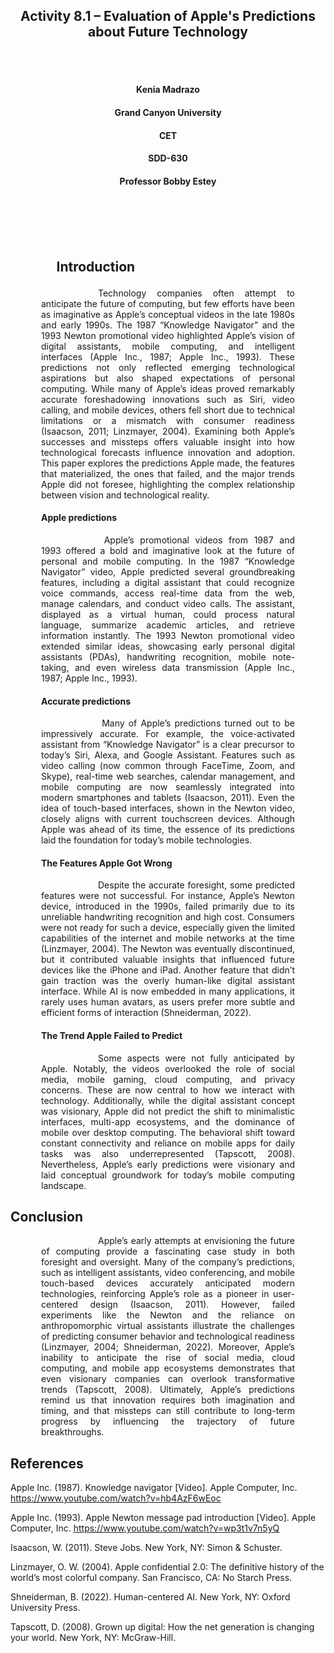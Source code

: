 <br><br>
<h2 align="center">Activity 8.1 – Evaluation of Apple's Predictions about Future Technology</h2>
<br><br>

<h4 align="center">Kenia Madrazo</h4>
<h4 align="center">Grand Canyon University</h4>
<h4 align="center">CET</h4>
<h4 align="center">SDD-630</h4>                     
<h4 align="center">Professor Bobby Estey</h4>
<br><br>                  
<br><br>

<h2><p style="text-align: justify; margin-left: 3.5em; margin-right: 3.5em;">Introduction</h3>
<p style="text-align: justify; text-indent: 4.5em; margin-left: 3.5em; margin-right: 3.5em;">
&emsp;&emsp;Technology companies often attempt to anticipate the future of computing, but few efforts have been as imaginative as Apple’s conceptual videos in the late 1980s and early 1990s. The 1987 “Knowledge Navigator” and the 1993 Newton promotional video highlighted Apple’s vision of digital assistants, mobile computing, and intelligent interfaces (Apple Inc., 1987; Apple Inc., 1993). These predictions not only reflected emerging technological aspirations but also shaped expectations of personal computing. While many of Apple’s ideas proved remarkably accurate foreshadowing innovations such as Siri, video calling, and mobile devices, others fell short due to technical limitations or a mismatch with consumer readiness (Isaacson, 2011; Linzmayer, 2004). Examining both Apple’s successes and missteps offers valuable insight into how technological forecasts influence innovation and adoption. This paper explores the predictions Apple made, the features that materialized, the ones that failed, and the major trends Apple did not foresee, highlighting the complex relationship between vision and technological reality.</p>

<h4><p style="text-align: justify; margin-left: 3.5em; margin-right: 3.5em;">Apple predictions</h4><p style="text-align: justify; text-indent: 4.5em; margin-left: 3.5em; margin-right: 3.5em;">&emsp;&emsp;
Apple’s promotional videos from 1987 and 1993 offered a bold and imaginative look at the future of personal and mobile computing. In the 1987 “Knowledge Navigator” video, Apple predicted several groundbreaking features, including a digital assistant that could recognize voice commands, access real-time data from the web, manage calendars, and conduct video calls. The assistant, displayed as a virtual human, could process natural language, summarize academic articles, and retrieve information instantly. The 1993 Newton promotional video extended similar ideas, showcasing early personal digital assistants (PDAs), handwriting recognition, mobile note-taking, and even wireless data transmission (Apple Inc., 1987; Apple Inc., 1993).</p>

<h4><p style="text-align: justify; margin-left: 3.5em; margin-right: 3.5em;">Accurate predictions</h4><p style="text-align: justify; text-indent: 4.5em; margin-left: 3.5em; margin-right: 3.5em;">&emsp;&emsp;
Many of Apple’s predictions turned out to be impressively accurate. For example, the voice-activated assistant from “Knowledge Navigator” is a clear precursor to today’s Siri, Alexa, and Google Assistant. Features such as video calling (now common through FaceTime, Zoom, and Skype), real-time web searches, calendar management, and mobile computing are now seamlessly integrated into modern smartphones and tablets (Isaacson, 2011). Even the idea of touch-based interfaces, shown in the Newton video, closely aligns with current touchscreen devices. Although Apple was ahead of its time, the essence of its predictions laid the foundation for today’s mobile technologies.</p>

<h4><p style="text-align: justify; margin-left: 3.5em; margin-right: 3.5em;">The Features Apple Got Wrong</h4><p style="text-align: justify; text-indent: 4.5em; margin-left: 3.5em; margin-right: 3.5em;">&emsp;&emsp;Despite the accurate foresight, some predicted features were not successful. For instance, Apple’s Newton device, introduced in the 1990s, failed primarily due to its unreliable handwriting recognition and high cost. Consumers were not ready for such a device, especially given the limited capabilities of the internet and mobile networks at the time (Linzmayer, 2004). The Newton was eventually discontinued, but it contributed valuable insights that influenced future devices like the iPhone and iPad. Another feature that didn’t gain traction was the overly human-like digital assistant interface. While AI is now embedded in many applications, it rarely uses human avatars, as users prefer more subtle and efficient forms of interaction (Shneiderman, 2022).</p>

<h4><p style="text-align: justify; margin-left: 3.5em; margin-right: 3.5em;">The Trend Apple Failed to Predict</h4><p style="text-align: justify; text-indent: 4.5em; margin-left: 3.5em; margin-right: 3.5em;">&emsp;&emsp;Some aspects were not fully anticipated by  Apple. Notably, the videos overlooked the role of social media, mobile gaming, cloud computing, and privacy concerns. These are now central to how we interact with technology. Additionally, while the digital assistant concept was visionary, Apple did not predict the shift to minimalistic interfaces, multi-app ecosystems, and the dominance of mobile over desktop computing. The behavioral shift toward constant connectivity and reliance on mobile apps for daily tasks was also underrepresented (Tapscott, 2008). Nevertheless, Apple’s early predictions were visionary and laid conceptual groundwork for today’s mobile computing landscape.</p>

## Conclusion

<p style="text-align: justify; text-indent: 4.5em; margin-left: 3.5em; margin-right: 3.5em;">&emsp;&emsp;Apple’s early attempts at envisioning the future of computing provide a fascinating case study in both foresight and oversight. Many of the company’s predictions, such as intelligent assistants, video conferencing, and mobile touch-based devices accurately anticipated modern technologies, reinforcing Apple’s role as a pioneer in user-centered design (Isaacson, 2011). However, failed experiments like the Newton and the reliance on anthropomorphic virtual assistants illustrate the challenges of predicting consumer behavior and technological readiness (Linzmayer, 2004; Shneiderman, 2022). Moreover, Apple’s inability to anticipate the rise of social media, cloud computing, and mobile app ecosystems demonstrates that even visionary companies can overlook transformative trends (Tapscott, 2008). Ultimately, Apple’s predictions remind us that innovation requires both imagination and timing, and that missteps can still contribute to long-term progress by influencing the trajectory of future breakthroughs.</p>

## References

Apple Inc. (1987). Knowledge navigator [Video]. Apple Computer, Inc.
https://www.youtube.com/watch?v=hb4AzF6wEoc

Apple Inc. (1993). Apple Newton message pad introduction [Video]. Apple Computer, Inc.
https://www.youtube.com/watch?v=wp3t1v7n5yQ

Isaacson, W. (2011). Steve Jobs. New York, NY: Simon & Schuster.

Linzmayer, O. W. (2004). Apple confidential 2.0: The definitive history of the world’s most colorful company. San Francisco, CA: No Starch Press.

Shneiderman, B. (2022). Human-centered AI. New York, NY: Oxford University Press.

Tapscott, D. (2008). Grown up digital: How the net generation is changing your world. New York, NY: McGraw-Hill.
